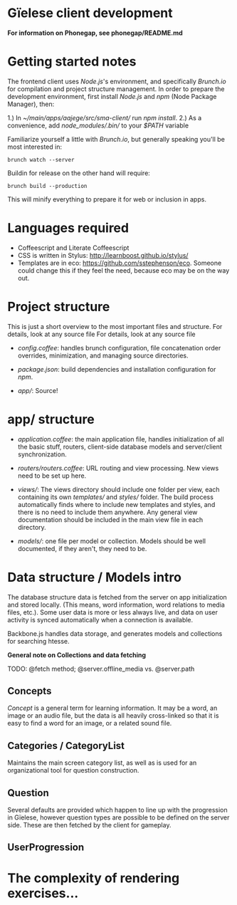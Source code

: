 # Gïelese client development

**For information on Phonegap, see phonegap/README.md**

# Getting started notes

The frontend client uses _Node.js_'s environment, and specifically _Brunch.io_
for compilation and project structure management. In order to prepare the
development environment, first install _Node.js_ and _npm_ (Node Package
Manager), then:

1.) In _~/main/apps/aajege/src/sma-client/_ run _npm install_.
2.) As a convenience, add _node_modules/.bin/_ to your _$PATH_ variable

Familiarize yourself a little with _Brunch.io_, but generally speaking you'll
be most interested in:

    brunch watch --server

Buildin for release on the other hand will require:

    brunch build --production

This will minify everything to prepare it for web or inclusion in apps.

# Languages required

- Coffeescript and Literate Coffeescript
- CSS is written in Stylus: http://learnboost.github.io/stylus/
- Templates are in eco: https://github.com/sstephenson/eco. Someone could
  change this if they feel the need, because eco may be on the way out.

# Project structure

This is just a short overview to the most important files and structure. For
details, look at any source file For details, look at any source file

- _config.coffee_: handles brunch configuration, file concatenation order
  overrides, minimization, and managing source directories.

- _package.json_: build dependencies and installation configuration for _npm_.

- _app/_: Source!

# app/ structure

- _application.coffee_: the main application file, handles initialization of
  all the basic stuff, routers, client-side database models and server/client
  synchronization.

- _routers/routers.coffee_: URL routing and view processing. New views need to
  be set up here.

- _views/_: The views directory should include one folder per view, each
  containing its own _templates/_ and _styles/_ folder. The build process
  automatically finds where to include new templates and styles, and there is
  no need to include them anywhere. Any general view documentation should be
  included in the main view file in each directory.

- _models/_: one file per model or collection. Models should be well
  documented, if they aren't, they need to be.

# Data structure / Models intro

The database structure data is fetched from the server on app initialization
and stored locally. (This means, word information, word relations to media
files, etc.). Some user data is more or less always live, and data on user
activity is synced automatically when a connection is available.

Backbone.js handles data storage, and generates models and collections for
searching htesse.

**General note on Collections and data fetching**

TODO: @fetch method; @server.offline_media vs. @server.path

## Concepts

_Concept_ is a general term for learning information. It may be a word, an
image or an audio file, but the data is all heavily cross-linked so that it is
easy to find a word for an image, or a related sound file.

## Categories / CategoryList

Maintains the main screen category list, as well as is used for an
organizational tool for question construction.

## Question

Several defaults are provided which happen to line up with the progression in
Gïelese, however question types are possible to be defined on the server side.
These are then fetched by the client for gameplay.

## UserProgression

# The complexity of rendering exercises...

<!-- vim: set ts=4 sw=4 tw=0 syntax=jspwiki : -->

